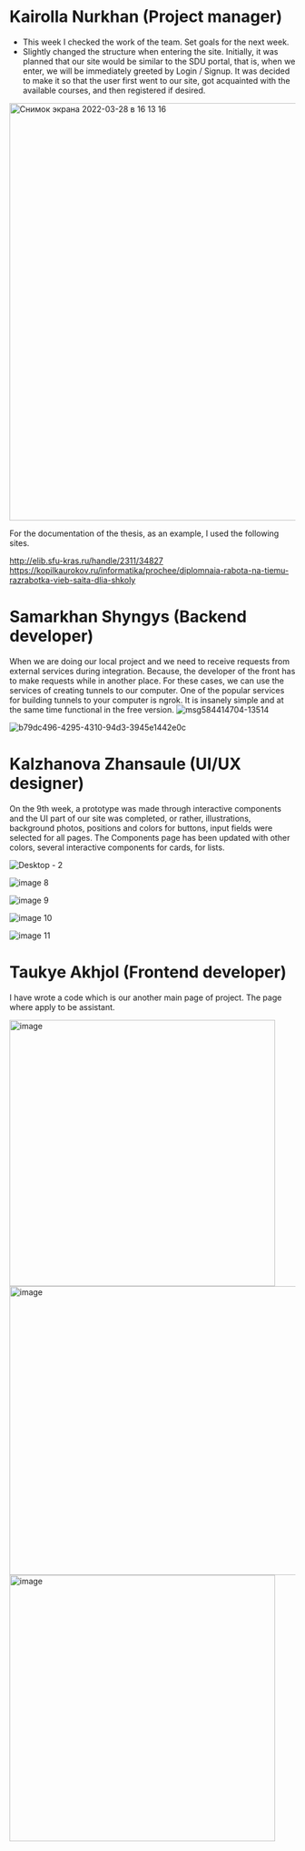 # Kairolla Nurkhan (Project manager)
* This week I checked the work of the team. Set goals for the next week.
* Slightly changed the structure when entering the site. Initially, it was planned that our site would be similar to the SDU portal, that is, when we enter, we will be immediately greeted by Login / Signup. It was decided to make it so that the user first went to our site, got acquainted with the available courses, and then registered if desired.

<img width="734" alt="Снимок экрана 2022-03-28 в 16 13 16" src="https://user-images.githubusercontent.com/49468283/160376939-84d8a3d1-899d-4f33-8b82-a1b3e5bcedcb.png">

For the documentation of the thesis, as an example, I used the following sites.

http://elib.sfu-kras.ru/handle/2311/34827
https://kopilkaurokov.ru/informatika/prochee/diplomnaia-rabota-na-tiemu-razrabotka-vieb-saita-dlia-shkoly

# Samarkhan Shyngys (Backend developer)
When we are doing our local project and we need to receive requests from external services during integration.
Because, the developer of the front has to make requests while in another place.
For these cases, we can use the services of creating tunnels to our computer. One of the popular services for building tunnels to your computer is ngrok. It is insanely simple and at the same time functional in the free version.
![msg584414704-13514](https://user-images.githubusercontent.com/49468283/160339067-43def456-935c-443c-b39a-9399596d72b3.jpg)

![b79dc496-4295-4310-94d3-3945e1442e0c](https://user-images.githubusercontent.com/49468283/160339105-fb6ff998-c1a1-46a6-9eac-809a84af8bd9.jpeg)

# Kalzhanova Zhansaule (UI/UX designer)
On the 9th week, a prototype was made through interactive components and the UI part of our site was completed, or rather, illustrations, background photos, positions and colors for buttons, input fields were selected for all pages. The Components page has been updated with other colors, several interactive components for cards, for lists.

![Desktop - 2](https://user-images.githubusercontent.com/49468283/160377086-0294dd11-39cd-4c5c-8520-b96ffe13c018.jpg)

![image 8](https://user-images.githubusercontent.com/49468283/160377274-e18fda3e-57c0-448e-baa3-7e3449cf1ed7.png)

![image 9](https://user-images.githubusercontent.com/49468283/160377301-228b2e09-cfb4-4abd-bed5-903807e32999.png)

![image 10](https://user-images.githubusercontent.com/49468283/160377333-0ef72212-012d-4f75-9221-a360d08076dd.png)

![image 11](https://user-images.githubusercontent.com/49468283/160377382-f92dd8df-c355-4578-b065-0dc82bcfd2c6.png)

# Taukye Akhjol (Frontend developer)
I have wrote a code which is our another main page of project. The page where apply to be assistant. 

<img width="468" alt="image" src="https://user-images.githubusercontent.com/49468283/160369029-f56dfc10-70cc-49c3-9ec6-04db08cca07f.png">
 
 <img width="508" alt="image" src="https://user-images.githubusercontent.com/49468283/160369058-49000c4c-eecc-43ec-8ddd-e9ec9e8a02a7.png">

<img width="468" alt="image" src="https://user-images.githubusercontent.com/49468283/160369081-0bd3a863-d39c-4379-b7bf-bdac49f91c8a.png">

